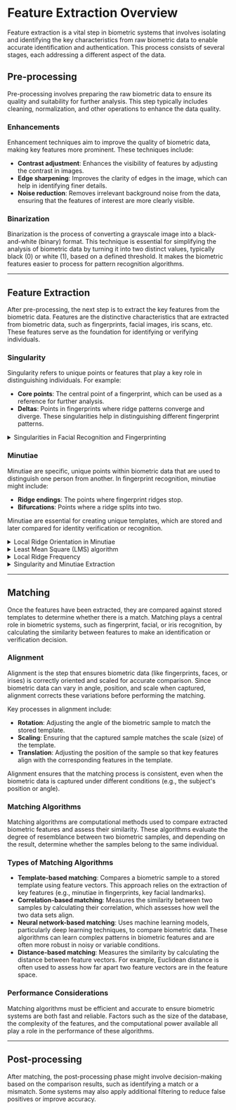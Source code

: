 # Feature Extraction Overview
Feature extraction is a vital step in biometric systems that involves isolating and identifying the key characteristics from raw biometric data to enable accurate identification and authentication. This process consists of several stages, each addressing a different aspect of the data.

## Pre-processing
Pre-processing involves preparing the raw biometric data to ensure its quality and suitability for further analysis. This step typically includes cleaning, normalization, and other operations to enhance the data quality.

### Enhancements
Enhancement techniques aim to improve the quality of biometric data, making key features more prominent. These techniques include:
- **Contrast adjustment**: Enhances the visibility of features by adjusting the contrast in images.
- **Edge sharpening**: Improves the clarity of edges in the image, which can help in identifying finer details.
- **Noise reduction**: Removes irrelevant background noise from the data, ensuring that the features of interest are more clearly visible.

### Binarization
Binarization is the process of converting a grayscale image into a black-and-white (binary) format. This technique is essential for simplifying the analysis of biometric data by turning it into two distinct values, typically black (0) or white (1), based on a defined threshold. It makes the biometric features easier to process for pattern recognition algorithms.

---

## Feature Extraction
After pre-processing, the next step is to extract the key features from the biometric data. Features are the distinctive characteristics that are extracted from biometric data, such as fingerprints, facial images, iris scans, etc. These features serve as the foundation for identifying or verifying individuals.

### Singularity
Singularity refers to unique points or features that play a key role in distinguishing individuals. For example:
- **Core points**: The central point of a fingerprint, which can be used as a reference for further analysis.
- **Deltas**: Points in fingerprints where ridge patterns converge and diverge. These singularities help in distinguishing different fingerprint patterns.

<details>
  <summary>Singularities in Facial Recognition and Fingerprinting</summary>

---

In __facial recognition__, singularities might include the distances between key facial landmarks like eyes, nose, and mouth, which are crucial for distinguishing individuals.

In __fingerprinting__, there are three primary types of singularities that are commonly used in feature extraction:
- **Loop**
  - A loop is a type of fingerprint pattern where the ridge lines curve around and flow back into themselves, typically forming a circular or oval shape. These loops are among the most common fingerprint patterns.

- **Delta (Arch)**
  - A delta is a triangular pattern formed when three ridge lines converge or split. It is often located near the center of the fingerprint. Deltas are distinct landmarks used for comparison and are often present in the arch and loop patterns.

- **Whorl**
  - A whorl is a fingerprint pattern characterized by concentric circular ridge lines that revolve around a central point. This type of pattern is less common than loops and can have multiple concentric rings or spirals.

>Aligning the **cores** of two fingerprints is often the first step before a full comparison or match can be performed. By aligning the core points, biometric systems ensure that the fingerprint samples are in a similar orientation and position, improving the accuracy of further comparisons.

---

</details>

### Minutiae
Minutiae are specific, unique points within biometric data that are used to distinguish one person from another. In fingerprint recognition, minutiae might include:
- **Ridge endings**: The points where fingerprint ridges stop.
- **Bifurcations**: Points where a ridge splits into two.

Minutiae are essential for creating unique templates, which are stored and later compared for identity verification or recognition.
<details>
  <summary>Local Ridge Orientation in Minutiae</summary>
  
---

**Local ridge orientation** refers to the direction of the ridge lines at a specific point in the fingerprint. This orientation is essential for accurately identifying minutiae points and ensuring a reliable comparison between fingerprint samples.

- _Importance of Local Ridge Orientation_ <br>
  The local ridge orientation helps define the pattern and structure of a fingerprint by describing the direction in which the ridges are aligned at each minutiae point. It plays a critical role in enhancing the accuracy of the minutiae matching process by:
  1. Allowing a more precise identification of minutiae points.
  2. Ensuring that the extracted minutiae are correctly aligned when comparing two fingerprints.
  3. Improving the robustness of the fingerprint recognition system, even in cases where the sample may be rotated or distorted.

- _Methods of Determining Local Ridge Orientation_ <br>
  To accurately determine local ridge orientation, the following methods are commonly used:
  1. **Gradient-based techniques**: These methods compute the gradient of the pixel intensity in the fingerprint image to estimate the ridge orientation. By analyzing the intensity variation along the ridge lines, the orientation at each pixel can be determined.
  2. **Frequency-based methods**: These techniques calculate the frequency of ridges in a local window of the fingerprint image, which can then be used to derive the ridge orientation.

---

</details>

<details>
  <summary>Least Mean Square (LMS) algorithm</summary>

---

The Least Mean Square (LMS) algorithm is a statistical technique used to estimate the local ridge orientation at each pixel in a fingerprint image. The main objective is to minimize the error between the estimated orientation and the actual ridge orientation. This approach helps to improve the precision of feature extraction, even in noisy or imperfect fingerprint images.
  
  - _How the LMS Algorithm Works_ <br>
    The LMS orientation estimation algorithm works by iteratively adjusting the orientation estimate to minimize the difference between the predicted and actual ridge orientations. Here's a step-by-step overview:
    
    1. **Initialize Orientation Map**: <br> An initial orientation map is constructed for the fingerprint image. This map represents the estimated direction of ridges at each pixel based on the intensity gradients.
      
    2. **Calculate Local Gradients**: <br> For each pixel in a local region, the algorithm calculates the gradients (changes in intensity) in both the horizontal and vertical directions. The gradients give an indication of the ridge direction in that specific region.
    
    3. **Estimate Local Ridge Orientation**: <br> Using the gradients, the local ridge orientation at each pixel is estimated. The orientation is the direction in which the ridge lines are aligned, which is typically calculated using the gradient direction formula:
       - `Orientation = arctan(Gradient_y / Gradient_x)`
    
    4. **Least Mean Square Optimization**: <br> The LMS algorithm then minimizes the difference (or error) between the estimated and the actual ridge orientations by adjusting the orientation map. This is done using an iterative optimization process where the orientation estimates are refined to reduce the squared error between the observed ridge patterns and the predicted orientations.
    
    5. **Refinement and Final Orientation Map**: <br> After iterating through the process, the final orientation map is produced, providing an accurate representation of the ridge orientations across the fingerprint image.
  
  - _Advantages of LMS Algorithm_
    1. **Accuracy**: <br> The LMS algorithm provides an accurate estimate of local ridge orientations, which is crucial for extracting minutiae points (e.g., ridge endings and bifurcations) accurately.
    2. **Noise Robustness**: <br> The algorithm is robust to noise, as it optimizes the orientation map over the entire fingerprint, minimizing the impact of local distortions.
    3. **Computational Efficiency**: <br> LMS is computationally efficient and can be applied to large fingerprint databases without requiring excessive processing power.

---

</details>

<details>
  <summary>Local Ridge Frequency</summary>

---

Local ridge frequency plays a critical role in the following aspects of fingerprint recognition:
- **Ridge Pattern Characterization**: <br>
  By determining the ridge frequency, the system can characterize the fingerprint’s texture and structure, which is unique to each individual.
- **Minutiae Accuracy**: <br>
  Local ridge frequency helps improve the accuracy of minutiae extraction (such as ridge endings and bifurcations) by providing context for the spacing between ridges.
- **Fingerprint Matching**: <br>
  It is used to align and compare fingerprints, especially when dealing with variations in scale or distortions in the fingerprint images.

- _How Local Ridge Frequency Is Calculated_ <br>
The local ridge frequency is typically calculated by analyzing the image's pixel intensities and measuring the periodicity of the ridge lines in small local windows. The general process includes:
  1. **Select Local Window**: <br>
  Divide the fingerprint image into small overlapping regions or windows (typically a few pixels wide).
  2. **Calculate Ridge Periodicity**: <br>
  For each window, analyze the periodicity (distance between successive ridges) by calculating the frequency of the ridge lines. This is often done by applying techniques like **Fourier Transform** or **gradient-based methods** to estimate the ridge spacing.
  3. **Compute Ridge Frequency**: <br>
  The ridge frequency is the inverse of the ridge period and is typically measured in ridges per unit of distance (e.g., ridges per millimeter).

- _Methods for Estimating Local Ridge Frequency_ <br>
There are several methods to estimate the local ridge frequency:

  1. **Gradient-based Methods** <br>
  These methods calculate the gradient (change in pixel intensity) across the fingerprint. The ridge frequency can be estimated by analyzing the periodic changes in the gradient image.
  
  2. **Fourier Transform Methods** <br>
  Fourier analysis is used to analyze the frequency components of the fingerprint image. By transforming the image into the frequency domain, the ridge frequency can be detected by identifying the dominant frequency in the image’s periodic structure.
  
  3. **Gabor Filter Methods** <br>
  Gabor filters are used to estimate ridge frequency by convolving the fingerprint image with a set of Gabor filters, which are tuned to different frequencies and orientations. The result provides a detailed estimate of the ridge frequency in local regions.

- _Applications in Fingerprint Recognition_ <br>
  Local ridge frequency is essential for the following applications in fingerprint recognition systems:
  - **Feature Enhancement**: It helps enhance the fingerprint image by compensating for distortions and noise, improving the clarity of ridge patterns.
  - **Pre-processing for Minutiae Extraction**: Understanding the ridge frequency allows for better extraction of minutiae points, which are then used for comparison and identification.
  - **Fingerprint Matching and Alignment**: Local ridge frequency helps align fingerprint images by ensuring that the ridge patterns match in scale and orientation, even when there are variations in the fingerprint samples.

---

</details>

<details>
  <summary>Singularity and Minutiae Extraction</summary>

---

### Singularity Extraction
**Singularity Extraction** refers to the process of detecting distinctive points within the fingerprint image, known as singularities. These points help define the unique structure of the fingerprint and serve as key landmarks for comparison.

#### Singularity Detection: Poincaré Index
The **Poincaré index** is a mathematical tool used to detect and characterize singularities in a fingerprint. The Poincaré index is based on the local behavior of ridge lines around a singularity, specifically the curvature of the ridge pattern. It helps identify singularities such as:
- **Loops**
- **Whorls**
- **Deltas** <br>
The Poincaré index assigns a value to each pixel in the fingerprint image based on the rotation of ridge lines in its local neighborhood. Singularities are identified as regions where the index value significantly deviates, indicating the presence of a distinctive ridge pattern.

#### Types of Singularities
- **Core**: A central point within a loop or whorl, often used as a reference for comparison.
- **Delta**: A point where ridge lines diverge, typically found at the intersection of ridge lines.

---

### Minutiae Extraction

**Minutiae Extraction** is the process of detecting specific, unique features within the fingerprint ridges that can be used for identification. These minutiae are the key points of interest that serve as the primary features for fingerprint matching.

#### Types of Minutiae

1. **Ridge Endings**: Points where a ridge abruptly ends. Ridge endings are significant because they mark the termination of a ridge line.
   
2. **Bifurcations**: Points where a single ridge splits into two branches. These points are important for distinguishing between different fingerprint patterns.

#### Minutiae Detection Process

1. **Pre-processing**: The fingerprint image is enhanced to reduce noise and improve the clarity of ridge lines. This may involve contrast adjustment, noise reduction, and binarization.

2. **Ridge Thinning**: The fingerprint image is thinned to reduce the ridges to a single pixel width, making it easier to detect minutiae points.

3. **Minutiae Identification**: After thinning, the minutiae are identified by looking for specific patterns in the ridges:
   - **Ridge Endings**: Detected when a ridge ends at a pixel with no connected neighbors in the direction of the ridge.
   - **Bifurcations**: Identified when a ridge splits into two or more branches at a specific point.

4. **Minutiae Marking**: The minutiae points are marked on the fingerprint image, typically by storing their coordinates and the orientation of the ridge at that point.
   
</details>

---

## Matching
Once the features have been extracted, they are compared against stored templates to determine whether there is a match. Matching plays a central role in biometric systems, such as fingerprint, facial, or iris recognition, by calculating the similarity between features to make an identification or verification decision.

### Alignment
Alignment is the step that ensures biometric data (like fingerprints, faces, or irises) is correctly oriented and scaled for accurate comparison. Since biometric data can vary in angle, position, and scale when captured, alignment corrects these variations before performing the matching.

Key processes in alignment include:
- **Rotation**: Adjusting the angle of the biometric sample to match the stored template.
- **Scaling**: Ensuring that the captured sample matches the scale (size) of the template.
- **Translation**: Adjusting the position of the sample so that key features align with the corresponding features in the template.

Alignment ensures that the matching process is consistent, even when the biometric data is captured under different conditions (e.g., the subject's position or angle).

### Matching Algorithms
Matching algorithms are computational methods used to compare extracted biometric features and assess their similarity. These algorithms evaluate the degree of resemblance between two biometric samples, and depending on the result, determine whether the samples belong to the same individual.

### Types of Matching Algorithms
- **Template-based matching**: Compares a biometric sample to a stored template using feature vectors. This approach relies on the extraction of key features (e.g., minutiae in fingerprints, key facial landmarks).
- **Correlation-based matching**: Measures the similarity between two samples by calculating their correlation, which assesses how well the two data sets align.
- **Neural network-based matching**: Uses machine learning models, particularly deep learning techniques, to compare biometric data. These algorithms can learn complex patterns in biometric features and are often more robust in noisy or variable conditions.
- **Distance-based matching**: Measures the similarity by calculating the distance between feature vectors. For example, Euclidean distance is often used to assess how far apart two feature vectors are in the feature space.

### Performance Considerations
Matching algorithms must be efficient and accurate to ensure biometric systems are both fast and reliable. Factors such as the size of the database, the complexity of the features, and the computational power available all play a role in the performance of these algorithms.

---

## Post-processing
After matching, the post-processing phase might involve decision-making based on the comparison results, such as identifying a match or a mismatch. Some systems may also apply additional filtering to reduce false positives or improve accuracy.
